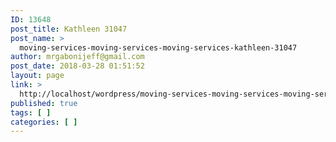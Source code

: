 ```yaml
---
ID: 13648
post_title: Kathleen 31047
post_name: >
  moving-services-moving-services-moving-services-kathleen-31047
author: mrgabonijeff@gmail.com
post_date: 2018-03-28 01:51:52
layout: page
link: >
  http://localhost/wordpress/moving-services-moving-services-moving-services-kathleen-31047/
published: true
tags: [ ]
categories: [ ]
---
```

